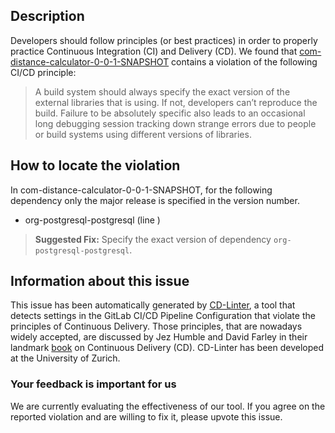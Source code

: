 
## Description
Developers should follow principles (or best practices) in order to properly practice Continuous Integration (CI) and Delivery (CD).
We found that [com-distance-calculator-0-0-1-SNAPSHOT](https://gitlab.com/AleksandarGit/calculator/blob/master/.gitlab-ci.yml) contains a violation of the following CI/CD principle:

> A build system should always specify the exact version of the external libraries that is using.
If not, developers can’t reproduce the build. Failure to be absolutely specific also leads to an occasional long debugging session tracking down strange errors due to people or build systems using different versions of libraries.

## How to locate the violation

In com-distance-calculator-0-0-1-SNAPSHOT, for the following dependency only the major release is specified in the version number.

* org-postgresql-postgresql (line )

> **Suggested Fix:** Specify the exact version of dependency `org-postgresql-postgresql`.

## Information about this issue

This issue has been automatically generated by [CD-Linter](https://gitlab.com/Jancso/configuration-analytics), a tool that detects settings in the GitLab CI/CD Pipeline Configuration that violate the principles of Continuous Delivery. Those principles, that are nowadays widely accepted, are discussed by Jez Humble and David Farley in their landmark [book](https://www.oreilly.com/library/view/continuous-delivery-reliable/9780321670250/) on Continuous Delivery (CD). CD-Linter has been developed at the University of Zurich.

### Your feedback is important for us
We are currently evaluating the effectiveness of our tool. If you agree on the reported violation and are willing to fix it, please upvote this issue.